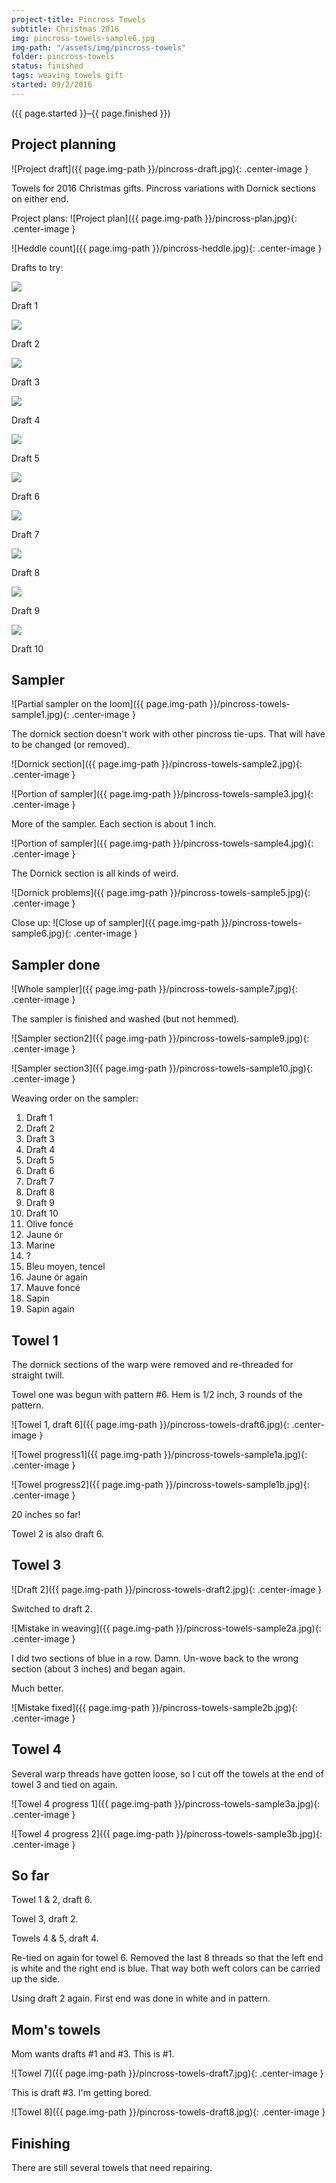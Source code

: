 ```yaml
---
project-title: Pincross Towels
subtitle: Christmas 2016
img: pincross-towels-sample6.jpg
img-path: "/assets/img/pincross-towels"
folder: pincross-towels
status: finished
tags: weaving towels gift
started: 09/2/2016
---
```

<p class="center">({{ page.started }}–{{ page.finished }})</p>

## Project planning
![Project draft]({{ page.img-path }}/pincross-draft.jpg){: .center-image }

Towels for 2016 Christmas gifts. Pincross variations with Dornick sections on either end.

Project plans:
![Project plan]({{ page.img-path }}/pincross-plan.jpg){: .center-image }

![Heddle count]({{ page.img-path }}/pincross-heddle.jpg){: .center-image }

Drafts to try:

<section id="photos">
	<img src="{{ page.img-path }}/pincross-towels-draft1.jpg" /><br />
	<p>Draft 1</p>
	<img src="{{ page.img-path }}/pincross-towels-draft2.jpg" /><br />
	<p>Draft 2</p>
	<img src="{{ page.img-path }}/pincross-towels-draft3.jpg" /><br />
	<p>Draft 3</p>
	<img src="{{ page.img-path }}/pincross-towels-draft4.jpg" /><br />
	<p>Draft 4</p>
	<img src="{{ page.img-path }}/pincross-towels-draft5.jpg" /><br />
	<p>Draft 5</p>
	<img src="{{ page.img-path }}/pincross-towels-draft6.jpg" /><br />
	<p>Draft 6</p>
	<img src="{{ page.img-path }}/pincross-towels-draft7.jpg" /><br />
	<p>Draft 7</p>
	<img src="{{ page.img-path }}/pincross-towels-draft8.jpg" /><br />
	<p>Draft 8</p>
	<img src="{{ page.img-path }}/pincross-towels-draft9.jpg" /><br />
	<p>Draft 9</p>
	<img src="{{ page.img-path }}/pincross-towels-draft10.jpg" /><br />
	<p>Draft 10</p>
</section>

## Sampler
![Partial sampler on the loom]({{ page.img-path }}/pincross-towels-sample1.jpg){: .center-image }

The dornick section doesn't work with other pincross tie-ups. That will have to be changed (or removed).

![Dornick section]({{ page.img-path }}/pincross-towels-sample2.jpg){: .center-image }

![Portion of sampler]({{ page.img-path }}/pincross-towels-sample3.jpg){: .center-image }

More of the sampler. Each section is about 1 inch.

![Portion of sampler]({{ page.img-path }}/pincross-towels-sample4.jpg){: .center-image }

The Dornick section is all kinds of weird.

![Dornick problems]({{ page.img-path }}/pincross-towels-sample5.jpg){: .center-image }

Close up:
![Close up of sampler]({{ page.img-path }}/pincross-towels-sample6.jpg){: .center-image }

## Sampler done
![Whole sampler]({{ page.img-path }}/pincross-towels-sample7.jpg){: .center-image }

The sampler is finished and washed (but not hemmed).

![Sampler section2]({{ page.img-path }}/pincross-towels-sample9.jpg){: .center-image }

![Sampler section3]({{ page.img-path }}/pincross-towels-sample10.jpg){: .center-image }

Weaving order on the sampler:

1. Draft 1
2. Draft 2
3. Draft 3
4. Draft 4
5. Draft 5
6. Draft 6
7. Draft 7
8. Draft 8
9. Draft 9
10. Draft 10
11. Olive foncé
12. Jaune ór
13. Marine
14. ?
15. Bleu moyen, tencel
16. Jaune ór again
17. Mauve foncé
18. Sapin
19. Sapin again

## Towel 1
The dornick sections of the warp were removed and re-threaded for straight twill.

Towel one was begun with pattern #6. Hem is 1/2 inch, 3 rounds of the pattern.

![Towel 1, draft 6]({{ page.img-path }}/pincross-towels-draft6.jpg){: .center-image }

![Towel progress1]({{ page.img-path }}/pincross-towels-sample1a.jpg){: .center-image }

![Towel progress2]({{ page.img-path }}/pincross-towels-sample1b.jpg){: .center-image }

20 inches so far!

Towel 2 is also draft 6.

## Towel 3
![Draft 2]({{ page.img-path }}/pincross-towels-draft2.jpg){: .center-image }

Switched to draft 2.

![Mistake in weaving]({{ page.img-path }}/pincross-towels-sample2a.jpg){: .center-image }

I did two sections of blue in a row. Damn. Un-wove back to the wrong section (about 3 inches) and began again.

Much better.

![Mistake fixed]({{ page.img-path }}/pincross-towels-sample2b.jpg){: .center-image }

## Towel 4
Several warp threads have gotten loose, so I cut off the towels at the end of towel 3 and tied on again.

![Towel 4 progress 1]({{ page.img-path }}/pincross-towels-sample3a.jpg){: .center-image }

![Towel 4 progress 2]({{ page.img-path }}/pincross-towels-sample3b.jpg){: .center-image }

## So far
Towel 1 & 2, draft 6.

Towel 3, draft 2.

Towels 4 & 5, draft 4.

Re-tied on again for towel 6. Removed the last 8 threads so that the left end is white and the right end is blue. That way both weft colors can be carried up the side.

Using draft 2 again. First end was done in white and in pattern.

## Mom's towels
Mom wants drafts #1 and #3. This is #1.

![Towel 7]({{ page.img-path }}/pincross-towels-draft7.jpg){: .center-image }

This is draft #3. I'm getting bored.

![Towel 8]({{ page.img-path }}/pincross-towels-draft8.jpg){: .center-image }

## Finishing
There are still several towels that need repairing.